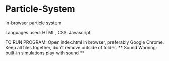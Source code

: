 # Particle-System
in-browser particle system


Languages used:  HTML, CSS, Javascript

TO RUN PROGRAM:  Open index.html in browser, preferably Google Chrome.  Keep all files together, don't remove outside of folder.
** Sound Warning: built-in simulations play with sound ** 
